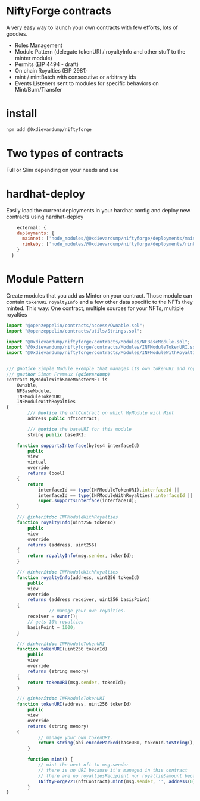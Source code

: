 # NiftyForge contracts

A very easy way to launch your own contracts with few efforts, lots of goodies.




- Roles Management
- Module Pattern (delegate tokenURI / royaltyInfo and other stuff to the minter module)
- Permits (EIP 4494 - draft)
- On chain Royalties (EIP 2981)
- mint / mintBatch with consecutive or arbitrary ids
- Events Listeners sent to modules for specific behaviors on Mint/Burn/Transfer

# install
```bash
npm add @0xdievardump/niftyforge
```

# Two types of contracts

Full or Slim depending on your needs and use

# hardhat-deploy

Easily load the current deployments in your hardhat config and deploy new contracts using hardhat-deploy

```js
	external: {
    deployments: {
      mainnet: ['node_modules/@0xdievardump/niftyforge/deployments/mainnet'],
      rinkeby: ['node_modules/@0xdievardump/niftyforge/deployments/rinkeby']
    }
  }
```

# Module Pattern

Create modules that you add as Minter on your contract. Those module can contain `tokenURI` `royaltyInfo` and a few other data specific to the NFTs they minted. This way: One contract, multiple sources for your NFTs, multiple royalties


```js
import "@openzeppelin/contracts/access/Ownable.sol";
import "@openzeppelin/contracts/utils/Strings.sol";

import "@0xdievardump/niftyforge/contracts/Modules/NFBaseModule.sol";
import "@0xdievardump/niftyforge/contracts/Modules/INFModuleTokenURI.sol";
import "@0xdievardump/niftyforge/contracts/Modules/INFModuleWithRoyalties.sol";


/// @notice Simple Module exemple that manages its own tokenURI and royaltyInfo
/// @author Simon Fremaux (@dievardump)
contract MyModuleWithSomeMonsterNFT is
    Ownable,
    NFBaseModule,
    INFModuleTokenURI,
    INFModuleWithRoyalties
{
		/// @notice the nftContract on which MyModule will Mint
		address public nftContract;

		/// @notice the baseURI for this module
		string public baseURI;

    function supportsInterface(bytes4 interfaceId)
        public
        view
        virtual
        override
        returns (bool)
    {
        return
            interfaceId == type(INFModuleTokenURI).interfaceId ||
            interfaceId == type(INFModuleWithRoyalties).interfaceId ||
            super.supportsInterface(interfaceId);
    }

    /// @inheritdoc	INFModuleWithRoyalties
    function royaltyInfo(uint256 tokenId)
        public
        view
        override
        returns (address, uint256)
    {
        return royaltyInfo(msg.sender, tokenId);
    }

    /// @inheritdoc	INFModuleWithRoyalties
    function royaltyInfo(address, uint256 tokenId)
        public
        view
        override
        returns (address receiver, uint256 basisPoint)
    {
				// manage your own royalties.
        receiver = owner();
        // gets 10% royalties
        basisPoint = 1000;
    }

    /// @inheritdoc	INFModuleTokenURI
    function tokenURI(uint256 tokenId)
        public
        view
        override
        returns (string memory)
    {
        return tokenURI(msg.sender, tokenId);
    }

    /// @inheritdoc	INFModuleTokenURI
    function tokenURI(address, uint256 tokenId)
        public
        view
        override
        returns (string memory)
    {
			// manage your own tokenURI.
			return string(abi.encodePacked(baseURI, tokenId.toString(), '.json'));
		}

		function mint() {
			// mint the next nft to msg.sender
			// there is no URI because it's managed in this contract
			// there are no royaltiesRecipient nor royaltieSamount because it's manage in this contract
			INiftyForge721(nftContract).mint(msg.sender, '', address(0), 0, address(0));
		}
}
```